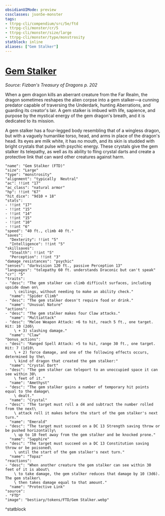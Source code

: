 ```yaml
---
obsidianUIMode: preview
cssclasses: json5e-monster
tags:
- ttrpg-cli/compendium/src/5e/ftd
- ttrpg-cli/monster/cr/5
- ttrpg-cli/monster/size/large
- ttrpg-cli/monster/type/monstrosity
statblock: inline
aliases: ["Gem Stalker"]
---
```

# [Gem Stalker](3-Compendium\CLI\bestiary\monstrosity/gem-stalker-ftd.md)
*Source: Fizban's Treasury of Dragons p. 202*  

When a gem dragon kills an aberrant creature from the Far Realm, the dragon sometimes reshapes the alien corpse into a gem stalker—a cunning predator capable of traversing the Underdark, hunting Aberrations, and guarding its creator's lair. A gem stalker is imbued with life, sapience, and purpose by the mystical energy of the gem dragon's breath, and it is dedicated to its mission.

A gem stalker has a four-legged body resembling that of a wingless dragon, but with a vaguely humanlike torso, head, and arms in place of the dragon's head. Its eyes are milk white, it has no mouth, and its skin is studded with bright crystals that pulse with psychic energy. These crystals give the gem stalker its telepathy, as well as its ability to fling crystal darts and create a protective link that can ward other creatures against harm.

```statblock
"name": "Gem Stalker (FTD)"
"size": "Large"
"type": "monstrosity"
"alignment": "typically  Neutral"
"ac": !!int "17"
"ac_class": "natural armor"
"hp": !!int "67"
"hit_dice": "9d10 + 18"
"stats":
- !!int "17"
- !!int "15"
- !!int "14"
- !!int "15"
- !!int "10"
- !!int "6"
"speed": "40 ft., climb 40 ft."
"saves":
  "Dexterity": !!int "5"
  "Intelligence": !!int "5"
"skillsaves":
  "Stealth": !!int "5"
  "Perception": !!int "3"
"damage_resistances": "psychic"
"senses": "darkvision 120 ft., passive Perception 13"
"languages": "telepathy 60 ft. understands Draconic but can't speak"
"cr": "5"
"traits":
- "desc": "The gem stalker can climb difficult surfaces, including upside down on\
    \ ceilings, without needing to make an ability check."
  "name": "Spider Climb"
- "desc": "The gem stalker doesn't require food or drink."
  "name": "Unusual Nature"
"actions":
- "desc": "The gem stalker makes four Claw attacks."
  "name": "Multiattack"
- "desc": "Melee Weapon Attack: +6 to hit, reach 5 ft., one target. Hit: 10 (2d6\
    \ + 3) slashing damage."
  "name": "Claw"
"bonus_actions":
- "desc": "Ranged Spell Attack: +5 to hit, range 30 ft., one target. Hit: 7 (1d10\
    \ + 2) force damage, and one of the following effects occurs, determined by the\
    \ kind of dragon that created the gem stalker:"
  "name": "Crystal Dart"
- "desc": "The gem stalker can teleport to an unoccupied space it can see within 30\
    \ feet of it."
  "name": "Amethyst"
- "desc": "The gem stalker gains a number of temporary hit points equal to the damage\
    \ dealt."
  "name": "Crystal"
- "desc": "The target must roll a d4 and subtract the number rolled from the next\
    \ attack roll it makes before the start of the gem stalker's next turn."
  "name": "Emerald"
- "desc": "The target must succeed on a DC 13 Strength saving throw or be pushed horizontally\
    \ up to 10 feet away from the gem stalker and be knocked prone."
  "name": "Sapphire"
- "desc": "The target must succeed on a DC 13 Constitution saving throw or be poisoned\
    \ until the start of the gem stalker's next turn."
  "name": "Topaz"
"reactions":
- "desc": "When another creature the gem stalker can see within 30 feet of it is about\
    \ to take damage, the gem stalker reduces that damage by 10 (3d6). The gem stalker\
    \ then takes damage equal to that amount."
  "name": "Protective Link"
"source":
- "FTD"
"image": "bestiary/tokens/FTD/Gem Stalker.webp"
```
^statblock